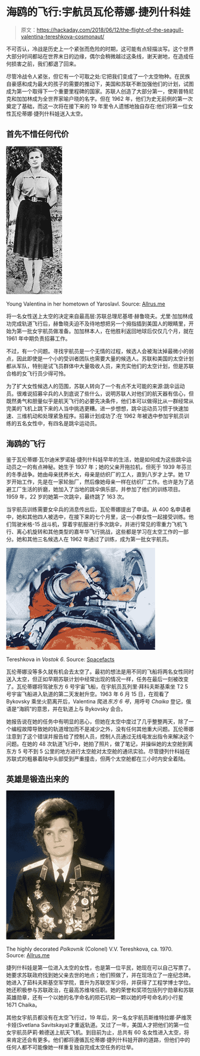 # 海鸥的飞行:宇航员瓦伦蒂娜·捷列什科娃

> 原文：<https://hackaday.com/2018/06/12/the-flight-of-the-seagull-valentina-tereshkova-cosmonaut/>

不可否认，冷战是历史上一个紧张而危险的时期，这可能有点轻描淡写。这个世界大部分时间都站在世界末日的边缘，偶尔会稍微越过这条线，谢天谢地，在造成任何损害之前，我们都退了回来。

尽管冷战令人紧张，但它有一个可取之处:它把我们变成了一个太空物种。在民族自豪感和成为最大的孩子的需要的推动下，美国和苏联不断加强他们的计划，试图成为第一个取得下一个重要里程碑的国家。苏联人创造了大部分第一，使斯普特尼克和加加林成为全世界家喻户晓的名字。但在 1962 年，他们为史无前例的第一次奠定了基础，而这一次将在接下来的 19 年里令人遗憾地独自存在:他们将第一位女性瓦伦蒂娜·捷列什科娃送入太空。

## 首先不惜任何代价

[![](img/f9424294edc1b9847ba1bf968fc18a07.png)](https://hackaday.com/wp-content/uploads/2018/06/valentina-tereshkova-3.jpg)

Young Valentina in her hometown of Yaroslavl. Source: [Allrus.me](http://allrus.me/private-life-woman-cosmonaut-valentina-tereshkova/)

将一名女性送上太空的决定来自最高层:苏联总理尼基塔·赫鲁晓夫。尤里·加加林成功完成轨道飞行后，赫鲁晓夫迫不及待地想把另一个拇指插到美国人的眼睛里，开始为第一批女宇航员做准备。加加林本人，在他胜利返回地球后仅仅几个月，就在 1961 年中期负责招募工作。

不过，有一个问题。寻找宇航员是一个无情的过程，候选人会被淘汰掉最微小的弱点，因此即使是一个小的受训者团队也需要大量的候选人。苏联和美国的太空计划都从军队，特别是试飞员群体中大量吸收人员，来充实他们的太空计划，但是苏联合格的女飞行员少得可怜。

为了扩大女性候选人的范围，苏联人转向了一个有点不太可能的来源:跳伞运动员。很难说招募伞兵的人到底说了些什么，说明苏联人对他们的航天器有信心，但既然勇气和胆量似乎是航天飞行的必要先决条件，他们本可以做得比从一群经常从完美的飞机上跳下来的人当中挑选更糟。进一步想想，跳伞运动员习惯于快速加速、三维机动和处理紧急程序。招募计划成功了:在 1962 年被选中参加宇航员训练的五名女性中，有四名是跳伞运动员。

## 海鸥的飞行

鉴于瓦伦蒂娜·瓦尔迪米罗诺娃·捷列什科娃早年的生活，她是如何成为这些跳伞运动员之一的有点神秘。她生于 1937 年；她的父亲开拖拉机，但死于 1939 年芬兰的冬季战争。她由母亲抚养长大，母亲是纺织厂的工人，直到八岁才上学。她 17 岁开始工作，先是在一家轮胎厂，然后像她母亲一样在纺织厂工作。也许是为了逃避工厂生活的折磨，她加入了当地的跳伞俱乐部，并参加了他们的训练项目。1959 年，22 岁的她第一次跳伞，最终跳了 163 次。

当宇航员训练需要女伞兵的消息传出后，瓦伦蒂娜提出了申请。从 400 名申请者中，她和其他四人被选中，在接下来的七个月里，这一小群女性一起接受训练。他们驾驶米格-15 战斗机，穿着宇航服进行多次跳伞，并进行常见的零重力飞机飞行、离心机旋转和其他类型的嘉年华飞行挑战，这些都是学习在太空工作的一部分。她和其他三名候选人在 1962 年通过了训练，成为第一批女宇航员。

[![](img/8bb348130b0882278cba5581d542e503.png)](https://hackaday.com/wp-content/uploads/2018/06/vostok-6.jpg)

Tereshkova in *Vostok 6*. Source: [Spacefacts](http://www.spacefacts.de/mission/english/vostok-6.htm)

瓦伦蒂娜没等多久就有机会去太空了。最初的想法是用不同的飞船将两名女性同时送入太空，但正如早期苏联计划中经常出现的情况一样，任务在最后一刻被改变了。瓦伦蒂娜将驾驶东方 6 号宇宙飞船，在宇航员瓦列里·拜科夫斯基乘坐 T2 5 号宇宙飞船进入轨道的第二天发射升空。1963 年 6 月 15 日，在观看了 Bykovsky 乘坐火箭离开后，Valentina 爬进*东方 6 号*，用呼号 *Chaika* 登记，俄语是“海鸥”的意思，并在轨道上与 Bykovsky 会合。

她报告说在她的任务中有明显的恶心，但她在太空中度过了几乎整整两天，除了一个编程故障导致她的轨道增加而不是减少之外，没有任何其他重大问题。瓦伦蒂娜注意到了这个错误并报告给了控制人员，控制人员通过无线电发出指令来解决这个问题。在她的 48 次轨道飞行中，她拍了照片，做了笔记，并操纵她的太空舱到离东方 5 号不到 5 公里的地方进行太空舱对太空舱的通讯实验。尽管捷列什科娃在苏联式的粗暴着陆中头部受到严重撞击，但两个太空舱都在三小时内安全着陆。

## 英雄是锻造出来的

[![](img/e63f4156fb5c6e5b8cfea1d5e0934e13.png)](https://hackaday.com/wp-content/uploads/2018/06/valentina-tereshkova-15.jpg)

The highly decorated *Polkovnik* (Colonel) V.V. Tereshkova, ca. 1970\. Source: [Allrus.me](http://allrus.me/private-life-woman-cosmonaut-valentina-tereshkova/)

捷列什科娃是第一位进入太空的女性，也是第一位平民，她现在可以自己写票了。她要求苏联政府找到她父亲去世的地点；他们照做了，并在现场立了一座纪念碑。她进入了茹科夫斯基空军学院，晋升为苏联空军少将，并获得了工程学博士学位。她还积极参与苏联政治，在最高苏维埃任职。她的荣誉和奖项包括列宁勋章和苏联英雄勋章，还有一个以她的名字命名的陨石坑和一颗以她的呼号命名的小行星 1671 Chaika。

其他女宇航员都没有在太空飞行过，19 年后，另一名女宇航员斯维特拉娜·萨维茨卡娅(Svetlana Savitskaya)才重返轨道。又过了一年，美国人才把他们的第一位女宇航员萨莉·赖德送上航天飞机。到目前为止，总共有 60 名女性进入太空，将来肯定还会有更多。他们都将遵循瓦伦蒂娜·捷列什科娃开辟的道路，但他们中的任何人都不可能像她一样重复独自完成太空任务的壮举。